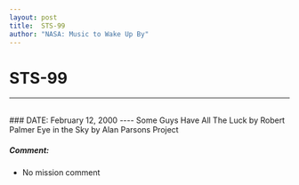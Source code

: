 ```yaml
---
layout: post
title:  STS-99
author: "NASA: Music to Wake Up By"
---
```


# STS-99
----
<br/>
### DATE: February 12, 2000
----
Some Guys Have All The Luck by Robert Palmer
Eye in the Sky by Alan Parsons Project

##### Comment:
* No mission comment
